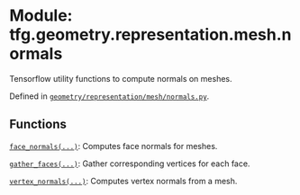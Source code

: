 <div itemscope itemtype="http://developers.google.com/ReferenceObject">
<meta itemprop="name" content="tfg.geometry.representation.mesh.normals" />
<meta itemprop="path" content="Stable" />
</div>

# Module: tfg.geometry.representation.mesh.normals

Tensorflow utility functions to compute normals on meshes.



Defined in [`geometry/representation/mesh/normals.py`](https://github.com/tensorflow/agents/tree/master/tensorflow_graphics/geometry/representation/mesh/normals.py).

<!-- Placeholder for "Used in" -->


## Functions

[`face_normals(...)`](../../../../tfg/geometry/representation/mesh/normals/face_normals.md): Computes face normals for meshes.

[`gather_faces(...)`](../../../../tfg/geometry/representation/mesh/normals/gather_faces.md): Gather corresponding vertices for each face.

[`vertex_normals(...)`](../../../../tfg/geometry/representation/mesh/normals/vertex_normals.md): Computes vertex normals from a mesh.

